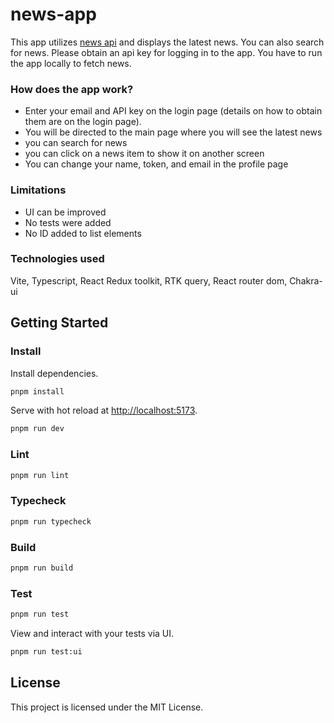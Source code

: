 # news-app

This app utilizes [news api](https://newsapi.org/) and displays the latest news. You can also search for news. Please obtain an api key for logging in to the app. You have to run the app locally to fetch news.

### How does the app work?

- Enter your email and API key on the login page (details on how to obtain them are on the login page).
- You will be directed to the main page where you will see the latest news
- you can search for news
- you can click on a news item to show it on another screen
- You can change your name, token, and email in the profile page

### Limitations

- UI can be improved
- No tests were added
- No ID added to list elements


### Technologies used

Vite, Typescript, React Redux toolkit, RTK query, React router dom, Chakra-ui

## Getting Started

### Install

Install dependencies.

```bash
pnpm install
```

Serve with hot reload at <http://localhost:5173>.

```bash
pnpm run dev
```

### Lint

```bash
pnpm run lint
```

### Typecheck

```bash
pnpm run typecheck
```

### Build

```bash
pnpm run build
```

### Test

```bash
pnpm run test
```

View and interact with your tests via UI.

```bash
pnpm run test:ui
```

## License

This project is licensed under the MIT License.

